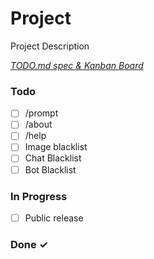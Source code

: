 # Project

Project Description

<em>[TODO.md spec & Kanban Board](https://bit.ly/3fCwKfM)</em>

### Todo

- [ ] /prompt  
- [ ] /about  
- [ ] /help  
- [ ] Image blacklist  
- [ ] Chat Blacklist  
- [ ] Bot Blacklist  

### In Progress

- [ ] Public release  

### Done ✓


